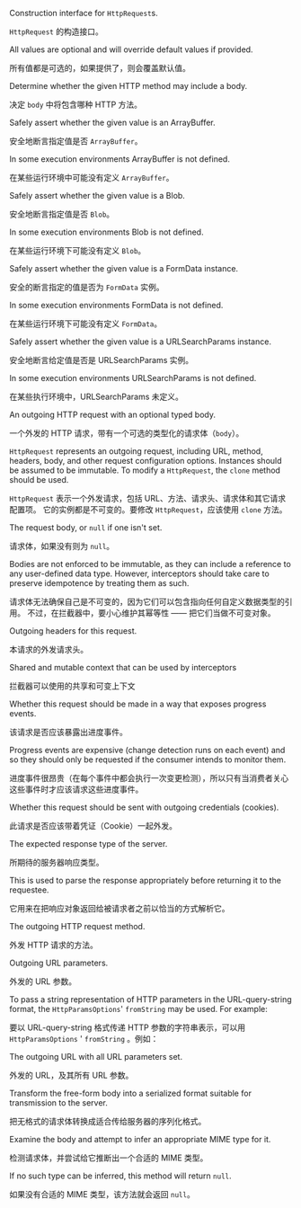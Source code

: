 Construction interface for `HttpRequest`s.

`HttpRequest` 的构造接口。

All values are optional and will override default values if provided.

所有值都是可选的，如果提供了，则会覆盖默认值。

Determine whether the given HTTP method may include a body.

决定 `body` 中将包含哪种 HTTP 方法。

Safely assert whether the given value is an ArrayBuffer.

安全地断言指定值是否 `ArrayBuffer`。

In some execution environments ArrayBuffer is not defined.

在某些运行环境中可能没有定义 `ArrayBuffer`。

Safely assert whether the given value is a Blob.

安全地断言指定值是否 `Blob`。

In some execution environments Blob is not defined.

在某些运行环境下可能没有定义 `Blob`。

Safely assert whether the given value is a FormData instance.

安全的断言指定的值是否为 `FormData` 实例。

In some execution environments FormData is not defined.

在某些运行环境下可能没有定义 `FormData`。

Safely assert whether the given value is a URLSearchParams instance.

安全地断言给定值是否是 URLSearchParams 实例。

In some execution environments URLSearchParams is not defined.

在某些执行环境中，URLSearchParams 未定义。

An outgoing HTTP request with an optional typed body.

一个外发的 HTTP 请求，带有一个可选的类型化的请求体（`body`）。

`HttpRequest` represents an outgoing request, including URL, method,
headers, body, and other request configuration options. Instances should be
assumed to be immutable. To modify a `HttpRequest`, the `clone`
method should be used.

`HttpRequest` 表示一个外发请求，包括 URL、方法、请求头、请求体和其它请求配置项。
它的实例都是不可变的。要修改 `HttpRequest`，应该使用 `clone` 方法。

The request body, or `null` if one isn't set.

请求体，如果没有则为 `null`。

Bodies are not enforced to be immutable, as they can include a reference to any
user-defined data type. However, interceptors should take care to preserve
idempotence by treating them as such.

请求体无法确保自己是不可变的，因为它们可以包含指向任何自定义数据类型的引用。
不过，在拦截器中，要小心维护其幂等性 —— 把它们当做不可变对象。

Outgoing headers for this request.

本请求的外发请求头。

Shared and mutable context that can be used by interceptors

拦截器可以使用的共享和可变上下文

Whether this request should be made in a way that exposes progress events.

该请求是否应该暴露出进度事件。

Progress events are expensive \(change detection runs on each event\) and so
they should only be requested if the consumer intends to monitor them.

进度事件很昂贵（在每个事件中都会执行一次变更检测），所以只有当消费者关心这些事件时才应该请求这些进度事件。

Whether this request should be sent with outgoing credentials \(cookies\).

此请求是否应该带着凭证（Cookie）一起外发。

The expected response type of the server.

所期待的服务器响应类型。

This is used to parse the response appropriately before returning it to
the requestee.

它用来在把响应对象返回给被请求者之前以恰当的方式解析它。

The outgoing HTTP request method.

外发 HTTP 请求的方法。

Outgoing URL parameters.

外发的 URL 参数。

To pass a string representation of HTTP parameters in the URL-query-string format,
the `HttpParamsOptions`' `fromString` may be used. For example:

要以 URL-query-string 格式传递 HTTP 参数的字符串表示，可以用 `HttpParamsOptions` ' `fromString`
。例如：

The outgoing URL with all URL parameters set.

外发的 URL，及其所有 URL 参数。

Transform the free-form body into a serialized format suitable for
transmission to the server.

把无格式的请求体转换成适合传给服务器的序列化格式。

Examine the body and attempt to infer an appropriate MIME type
for it.

检测请求体，并尝试给它推断出一个合适的 MIME 类型。

If no such type can be inferred, this method will return `null`.

如果没有合适的 MIME 类型，该方法就会返回 `null`。